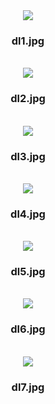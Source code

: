 <html>

<div style="text-align : center;">
<img src="LAB_1/dl1.jpg"> 
<h3>dl1.jpg</h3>
<br>

<img src="LAB_1/dl2.jpg"> 
<h3>dl2.jpg</h3>
<br>

<img src="LAB_1/dl3.jpg">
<h3>dl3.jpg</h3>
<br>

<img src="LAB_1/dl4.jpg"> 
<h3>dl4.jpg</h3>
<br>

<img src="LAB_1/dl5.jpg"> 
<h3>dl5.jpg</h3>
<br>

<img src="LAB_1/dl6.jpg"> 
<h3>dl6.jpg</h3>
<br>

<img src="LAB_1/dl7.jpg"> 
<h3>dl7.jpg</h3>
<br>

</html>